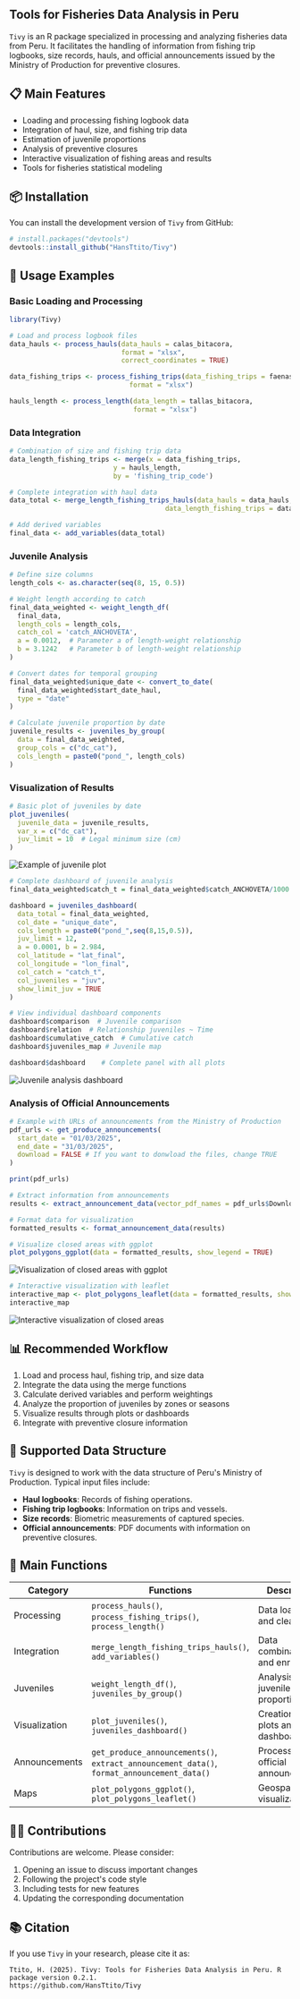 ## Tools for Fisheries Data Analysis in Peru

`Tivy` is an R package specialized in processing and analyzing fisheries data from Peru. It facilitates the handling of information from fishing trip logbooks, size records, hauls, and official announcements issued by the Ministry of Production for preventive closures.

## 📋 Main Features

- Loading and processing fishing logbook data
- Integration of haul, size, and fishing trip data
- Estimation of juvenile proportions
- Analysis of preventive closures
- Interactive visualization of fishing areas and results
- Tools for fisheries statistical modeling

## 📦 Installation

You can install the development version of `Tivy` from GitHub:

```r
# install.packages("devtools")
devtools::install_github("HansTtito/Tivy")
```

## 🚀 Usage Examples

### Basic Loading and Processing

```r
library(Tivy)

# Load and process logbook files
data_hauls <- process_hauls(data_hauls = calas_bitacora, 
                            format = "xlsx", 
                            correct_coordinates = TRUE)

data_fishing_trips <- process_fishing_trips(data_fishing_trips = faenas_bitacora, 
                              format = "xlsx")

hauls_length <- process_length(data_length = tallas_bitacora, 
                               format = "xlsx")
```

### Data Integration

```r
# Combination of size and fishing trip data
data_length_fishing_trips <- merge(x = data_fishing_trips, 
                          y = hauls_length, 
                          by = 'fishing_trip_code')

# Complete integration with haul data
data_total <- merge_length_fishing_trips_hauls(data_hauls = data_hauls, 
                                       data_length_fishing_trips = data_length_fishing_trips)

# Add derived variables
final_data <- add_variables(data_total)
```

### Juvenile Analysis

```r
# Define size columns
length_cols <- as.character(seq(8, 15, 0.5))

# Weight length according to catch
final_data_weighted <- weight_length_df(
  final_data, 
  length_cols = length_cols, 
  catch_col = 'catch_ANCHOVETA', 
  a = 0.0012,  # Parameter a of length-weight relationship
  b = 3.1242   # Parameter b of length-weight relationship
)

# Convert dates for temporal grouping
final_data_weighted$unique_date <- convert_to_date(
  final_data_weighted$start_date_haul, 
  type = "date"
)

# Calculate juvenile proportion by date
juvenile_results <- juveniles_by_group(
  data = final_data_weighted, 
  group_cols = c("dc_cat"), 
  cols_length = paste0("pond_", length_cols)
)
```

### Visualization of Results

```r
# Basic plot of juveniles by date
plot_juveniles(
  juvenile_data = juvenile_results, 
  var_x = c("dc_cat"),
  juv_limit = 10  # Legal minimum size (cm)
)
```

![Example of juvenile plot](man/figures/ejemplo_juveniles.png)

```r
# Complete dashboard of juvenile analysis
final_data_weighted$catch_t = final_data_weighted$catch_ANCHOVETA/1000

dashboard = juveniles_dashboard(
  data_total = final_data_weighted,
  col_date = "unique_date", 
  cols_length = paste0("pond_",seq(8,15,0.5)), 
  juv_limit = 12,
  a = 0.0001, b = 2.984, 
  col_latitude = "lat_final",
  col_longitude = "lon_final", 
  col_catch = "catch_t",
  col_juveniles = "juv",
  show_limit_juv = TRUE
)

# View individual dashboard components
dashboard$comparison  # Juvenile comparison
dashboard$relation  # Relationship juveniles ~ Time
dashboard$cumulative_catch  # Cumulative catch
dashboard$juveniles_map # Juvenile map

dashboard$dashboard    # Complete panel with all plots
```

![Juvenile analysis dashboard](man/figures/dashboard_juveniles.png)

### Analysis of Official Announcements

```r
# Example with URLs of announcements from the Ministry of Production
pdf_urls <- get_produce_announcements(
  start_date = "01/03/2025", 
  end_date = "31/03/2025",
  download = FALSE # If you want to donwload the files, change TRUE
)

print(pdf_urls)

# Extract information from announcements
results <- extract_announcement_data(vector_pdf_names = pdf_urls$DownloadURL)

# Format data for visualization
formatted_results <- format_announcement_data(results)

# Visualize closed areas with ggplot
plot_polygons_ggplot(data = formatted_results, show_legend = TRUE)
```

![Visualization of closed areas with ggplot](man/figures/poligonos_ggplot.png)

```r
# Interactive visualization with leaflet
interactive_map <- plot_polygons_leaflet(data = formatted_results, show_legend = TRUE)
interactive_map
```

![Interactive visualization of closed areas](man/figures/poligonos_leaflet.png)

## 📊 Recommended Workflow

1. Load and process haul, fishing trip, and size data
2. Integrate the data using the merge functions
3. Calculate derived variables and perform weightings
4. Analyze the proportion of juveniles by zones or seasons
5. Visualize results through plots or dashboards
6. Integrate with preventive closure information

## 📄 Supported Data Structure

`Tivy` is designed to work with the data structure of Peru's Ministry of Production. Typical input files include:

- **Haul logbooks**: Records of fishing operations.
- **Fishing trip logbooks**: Information on trips and vessels.
- **Size records**: Biometric measurements of captured species.
- **Official announcements**: PDF documents with information on preventive closures.

## 🔧 Main Functions

| Category | Functions | Description |
|-----------|-----------|-------------|
| Processing | `process_hauls()`, `process_fishing_trips()`, `process_length()` | Data loading and cleaning |
| Integration | `merge_length_fishing_trips_hauls()`, `add_variables()` | Data combination and enrichment |
| Juveniles | `weight_length_df()`, `juveniles_by_group()` | Analysis of juvenile proportions |
| Visualization | `plot_juveniles()`, `juveniles_dashboard()` | Creation of plots and dashboards |
| Announcements | `get_produce_announcements()`, `extract_announcement_data()`, `format_announcement_data()` | Processing of official announcements |
| Maps | `plot_polygons_ggplot()`, `plot_polygons_leaflet()` | Geospatial visualization |

## 👩‍💻 Contributions

Contributions are welcome. Please consider:

1. Opening an issue to discuss important changes
2. Following the project's code style
3. Including tests for new features
4. Updating the corresponding documentation

## 📚 Citation

If you use `Tivy` in your research, please cite it as:

```
Ttito, H. (2025). Tivy: Tools for Fisheries Data Analysis in Peru. R package version 0.2.1.
https://github.com/HansTtito/Tivy
```